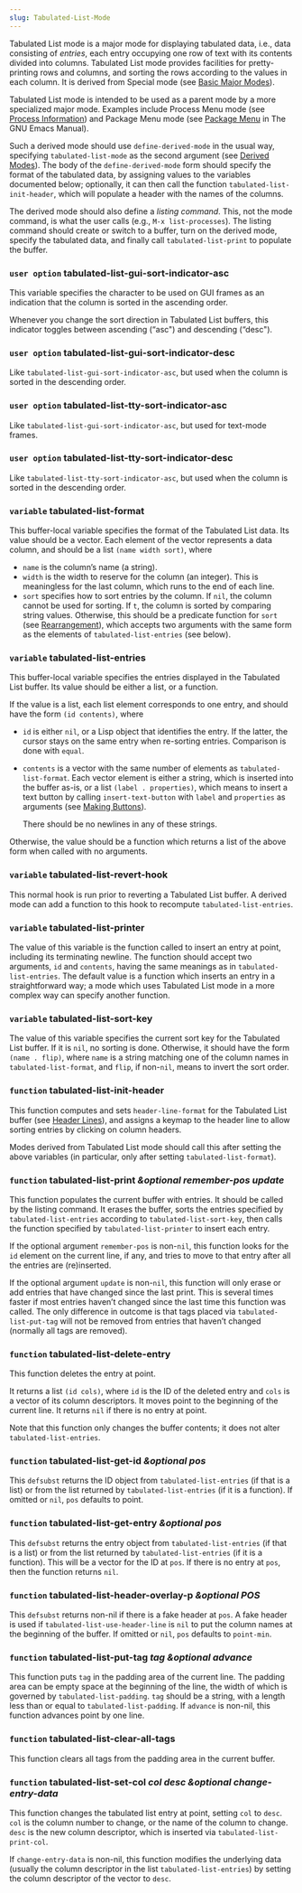 ```yaml
---
slug: Tabulated-List-Mode
---
```


Tabulated List mode is a major mode for displaying tabulated data, i.e., data consisting of *entries*, each entry occupying one row of text with its contents divided into columns. Tabulated List mode provides facilities for pretty-printing rows and columns, and sorting the rows according to the values in each column. It is derived from Special mode (see [Basic Major Modes](Basic-Major-Modes)).

Tabulated List mode is intended to be used as a parent mode by a more specialized major mode. Examples include Process Menu mode (see [Process Information](Process-Information)) and Package Menu mode (see [Package Menu](https://www.gnu.org/software/emacs/manual/html_mono/emacs.html#Package-Menu) in The GNU Emacs Manual).

Such a derived mode should use `define-derived-mode` in the usual way, specifying `tabulated-list-mode` as the second argument (see [Derived Modes](Derived-Modes)). The body of the `define-derived-mode` form should specify the format of the tabulated data, by assigning values to the variables documented below; optionally, it can then call the function `tabulated-list-init-header`, which will populate a header with the names of the columns.

The derived mode should also define a *listing command*. This, not the mode command, is what the user calls (e.g., `M-x list-processes`). The listing command should create or switch to a buffer, turn on the derived mode, specify the tabulated data, and finally call `tabulated-list-print` to populate the buffer.

### <span className="tag useroption">`user option`</span> **tabulated-list-gui-sort-indicator-asc**

This variable specifies the character to be used on GUI frames as an indication that the column is sorted in the ascending order.

Whenever you change the sort direction in Tabulated List buffers, this indicator toggles between ascending (“asc") and descending (“desc").

### <span className="tag useroption">`user option`</span> **tabulated-list-gui-sort-indicator-desc**

Like `tabulated-list-gui-sort-indicator-asc`, but used when the column is sorted in the descending order.

### <span className="tag useroption">`user option`</span> **tabulated-list-tty-sort-indicator-asc**

Like `tabulated-list-gui-sort-indicator-asc`, but used for text-mode frames.

### <span className="tag useroption">`user option`</span> **tabulated-list-tty-sort-indicator-desc**

Like `tabulated-list-tty-sort-indicator-asc`, but used when the column is sorted in the descending order.

### <span className="tag variable">`variable`</span> **tabulated-list-format**

This buffer-local variable specifies the format of the Tabulated List data. Its value should be a vector. Each element of the vector represents a data column, and should be a list `(name width sort)`, where

*   `name` is the column’s name (a string).
*   `width` is the width to reserve for the column (an integer). This is meaningless for the last column, which runs to the end of each line.
*   `sort` specifies how to sort entries by the column. If `nil`, the column cannot be used for sorting. If `t`, the column is sorted by comparing string values. Otherwise, this should be a predicate function for `sort` (see [Rearrangement](Rearrangement)), which accepts two arguments with the same form as the elements of `tabulated-list-entries` (see below).

### <span className="tag variable">`variable`</span> **tabulated-list-entries**

This buffer-local variable specifies the entries displayed in the Tabulated List buffer. Its value should be either a list, or a function.

If the value is a list, each list element corresponds to one entry, and should have the form `(id contents)`<!-- /@w -->, where

*   `id` is either `nil`, or a Lisp object that identifies the entry. If the latter, the cursor stays on the same entry when re-sorting entries. Comparison is done with `equal`.

*   `contents` is a vector with the same number of elements as `tabulated-list-format`. Each vector element is either a string, which is inserted into the buffer as-is, or a list `(label . properties)`, which means to insert a text button by calling `insert-text-button` with `label` and `properties` as arguments (see [Making Buttons](Making-Buttons)).

    There should be no newlines in any of these strings.

Otherwise, the value should be a function which returns a list of the above form when called with no arguments.

### <span className="tag variable">`variable`</span> **tabulated-list-revert-hook**

This normal hook is run prior to reverting a Tabulated List buffer. A derived mode can add a function to this hook to recompute `tabulated-list-entries`.

### <span className="tag variable">`variable`</span> **tabulated-list-printer**

The value of this variable is the function called to insert an entry at point, including its terminating newline. The function should accept two arguments, `id` and `contents`, having the same meanings as in `tabulated-list-entries`. The default value is a function which inserts an entry in a straightforward way; a mode which uses Tabulated List mode in a more complex way can specify another function.

### <span className="tag variable">`variable`</span> **tabulated-list-sort-key**

The value of this variable specifies the current sort key for the Tabulated List buffer. If it is `nil`, no sorting is done. Otherwise, it should have the form `(name . flip)`, where `name` is a string matching one of the column names in `tabulated-list-format`, and `flip`, if non-`nil`, means to invert the sort order.

### <span className="tag function">`function`</span> **tabulated-list-init-header**

This function computes and sets `header-line-format` for the Tabulated List buffer (see [Header Lines](Header-Lines)), and assigns a keymap to the header line to allow sorting entries by clicking on column headers.

Modes derived from Tabulated List mode should call this after setting the above variables (in particular, only after setting `tabulated-list-format`).

### <span className="tag function">`function`</span> **tabulated-list-print** *\&optional remember-pos update*

This function populates the current buffer with entries. It should be called by the listing command. It erases the buffer, sorts the entries specified by `tabulated-list-entries` according to `tabulated-list-sort-key`, then calls the function specified by `tabulated-list-printer` to insert each entry.

If the optional argument `remember-pos` is non-`nil`, this function looks for the `id` element on the current line, if any, and tries to move to that entry after all the entries are (re)inserted.

If the optional argument `update` is non-`nil`, this function will only erase or add entries that have changed since the last print. This is several times faster if most entries haven’t changed since the last time this function was called. The only difference in outcome is that tags placed via `tabulated-list-put-tag` will not be removed from entries that haven’t changed (normally all tags are removed).

### <span className="tag function">`function`</span> **tabulated-list-delete-entry**

This function deletes the entry at point.

It returns a list `(id cols)`, where `id` is the ID of the deleted entry and `cols` is a vector of its column descriptors. It moves point to the beginning of the current line. It returns `nil` if there is no entry at point.

Note that this function only changes the buffer contents; it does not alter `tabulated-list-entries`.

### <span className="tag function">`function`</span> **tabulated-list-get-id** *\&optional pos*

This `defsubst` returns the ID object from `tabulated-list-entries` (if that is a list) or from the list returned by `tabulated-list-entries` (if it is a function). If omitted or `nil`, `pos` defaults to point.

### <span className="tag function">`function`</span> **tabulated-list-get-entry** *\&optional pos*

This `defsubst` returns the entry object from `tabulated-list-entries` (if that is a list) or from the list returned by `tabulated-list-entries` (if it is a function). This will be a vector for the ID at `pos`. If there is no entry at `pos`, then the function returns `nil`.

### <span className="tag function">`function`</span> **tabulated-list-header-overlay-p** *\&optional POS*

This `defsubst` returns non-nil if there is a fake header at `pos`. A fake header is used if `tabulated-list-use-header-line` is `nil` to put the column names at the beginning of the buffer. If omitted or `nil`, `pos` defaults to `point-min`.

### <span className="tag function">`function`</span> **tabulated-list-put-tag** *tag \&optional advance*

This function puts `tag` in the padding area of the current line. The padding area can be empty space at the beginning of the line, the width of which is governed by `tabulated-list-padding`. `tag` should be a string, with a length less than or equal to `tabulated-list-padding`. If `advance` is non-nil, this function advances point by one line.

### <span className="tag function">`function`</span> **tabulated-list-clear-all-tags**

This function clears all tags from the padding area in the current buffer.

### <span className="tag function">`function`</span> **tabulated-list-set-col** *col desc \&optional change-entry-data*

This function changes the tabulated list entry at point, setting `col` to `desc`. `col` is the column number to change, or the name of the column to change. `desc` is the new column descriptor, which is inserted via `tabulated-list-print-col`.

If `change-entry-data` is non-nil, this function modifies the underlying data (usually the column descriptor in the list `tabulated-list-entries`) by setting the column descriptor of the vector to `desc`.
